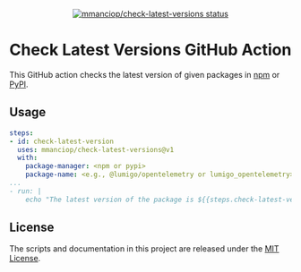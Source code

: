 <p align="center">
  <a href="https://github.com/mmanciop/check-latest-versions/actions"><img alt="mmanciop/check-latest-versions status" src="https://github.com/mmanciop/check-latest-versions/workflows/build-test/badge.svg"></a>
</p>

# Check Latest Versions GitHub Action

This GitHub action checks the latest version of given packages in [npm](npmjs.com/) or [PyPI](https://pypi.org/).
 
## Usage

```yaml
steps:
- id: check-latest-version
  uses: mmanciop/check-latest-versions@v1
  with:
    package-manager: <npm or pypi>
    package-name: <e.g., @lumigo/opentelemetry or lumigo_opentelemetry>
...
- run: |
    echo "The latest version of the package is ${{steps.check-latest-version.outputs.version}}"
```

## License

The scripts and documentation in this project are released under the [MIT License](./LICENSE).